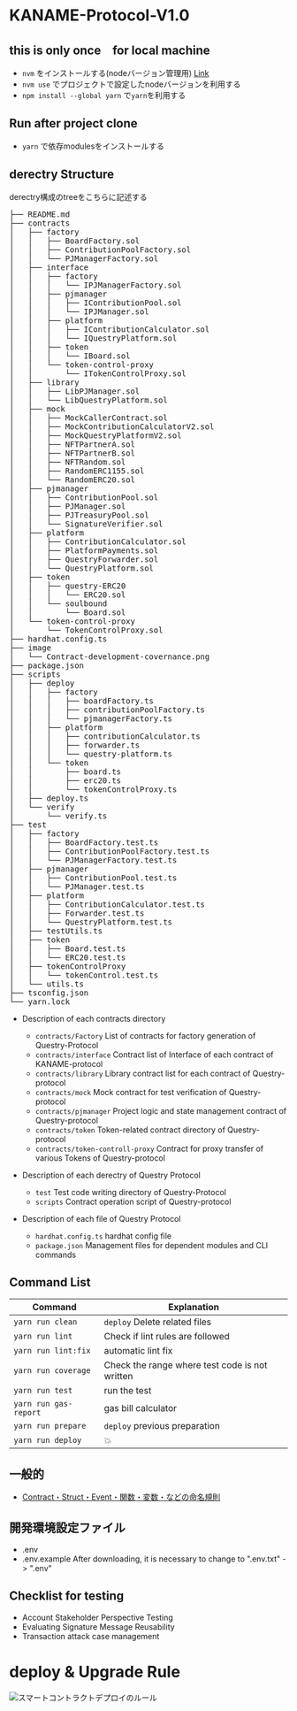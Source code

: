 # KANAME-Protocol-V1.0

## this is only once　for local machine
- `nvm` をインストールする(nodeバージョン管理用) [Link](https://github.com/nvm-sh/nvm)
- `nvm use` でプロジェクトで設定したnodeバージョンを利用する
- `npm install --global yarn` で`yarn`を利用する

## Run after project clone
- `yarn` で依存modulesをインストールする

## derectry Structure
derectry構成のtreeをこちらに記述する
<pre>
├── README.md
├── contracts
│   ├── factory
│   │   ├── BoardFactory.sol
│   │   ├── ContributionPoolFactory.sol
│   │   └── PJManagerFactory.sol
│   ├── interface
│   │   ├── factory
│   │   │   └── IPJManagerFactory.sol
│   │   ├── pjmanager
│   │   │   ├── IContributionPool.sol
│   │   │   └── IPJManager.sol
│   │   ├── platform
│   │   │   ├── IContributionCalculator.sol
│   │   │   └── IQuestryPlatform.sol
│   │   ├── token
│   │   │   └── IBoard.sol
│   │   └── token-control-proxy
│   │       └── ITokenControlProxy.sol
│   ├── library
│   │   ├── LibPJManager.sol
│   │   └── LibQuestryPlatform.sol
│   ├── mock
│   │   ├── MockCallerContract.sol
│   │   ├── MockContributionCalculatorV2.sol
│   │   ├── MockQuestryPlatformV2.sol
│   │   ├── NFTPartnerA.sol
│   │   ├── NFTPartnerB.sol
│   │   ├── NFTRandom.sol
│   │   ├── RandomERC1155.sol
│   │   └── RandomERC20.sol
│   ├── pjmanager
│   │   ├── ContributionPool.sol
│   │   ├── PJManager.sol
│   │   ├── PJTreasuryPool.sol
│   │   └── SignatureVerifier.sol
│   ├── platform
│   │   ├── ContributionCalculator.sol
│   │   ├── PlatformPayments.sol
│   │   ├── QuestryForwarder.sol
│   │   └── QuestryPlatform.sol
│   ├── token
│   │   ├── questry-ERC20
│   │   │   └── ERC20.sol
│   │   └── soulbound
│   │       └── Board.sol
│   └── token-control-proxy
│       └── TokenControlProxy.sol
├── hardhat.config.ts
├── image
│   └── Contract-development-covernance.png
├── package.json
├── scripts
│   ├── deploy
│   │   ├── factory
│   │   │   ├── boardFactory.ts
│   │   │   ├── contributionPoolFactory.ts
│   │   │   └── pjmanagerFactory.ts
│   │   ├── platform
│   │   │   ├── contributionCalculator.ts
│   │   │   ├── forwarder.ts
│   │   │   └── questry-platform.ts
│   │   └── token
│   │       ├── board.ts
│   │       ├── erc20.ts
│   │       └── tokenControlProxy.ts
│   ├── deploy.ts
│   └── verify
│       └── verify.ts
├── test
│   ├── factory
│   │   ├── BoardFactory.test.ts
│   │   ├── ContributionPoolFactory.test.ts
│   │   └── PJManagerFactory.test.ts
│   ├── pjmanager
│   │   ├── ContributionPool.test.ts
│   │   └── PJManager.test.ts
│   ├── platform
│   │   ├── ContributionCalculator.test.ts
│   │   ├── Forwarder.test.ts
│   │   └── QuestryPlatform.test.ts
│   ├── testUtils.ts
│   ├── token
│   │   ├── Board.test.ts
│   │   └── ERC20.test.ts
│   ├── tokenControlProxy
│   │   └── tokenControl.test.ts
│   └── utils.ts
├── tsconfig.json
└── yarn.lock
</pre>

- Description of each contracts directory
   + `contracts/Factory`   List of contracts for factory generation of Questry-Protocol
   + `contracts/interface` Contract list of Interface of each contract of KANAME-protocol
   + `contracts/library`   Library contract list for each contract of Questry-protocol
   + `contracts/mock`      Mock contract for test verification of Questry-protocol 
   + `contracts/pjmanager` Project logic and state management contract of Questry-protocol 
   + `contracts/token`     Token-related contract directory of Questry-protocol
   + `contracts/token-controll-proxy` Contract for proxy transfer of various Tokens of Questry-protocol

- Description of each derectry of Questry Protocol
   + `test`    Test code writing directory of Questry-Protocol
   + `scripts` Contract operation script of Questry-protocol

- Description of each file of Questry Protocol
   + `hardhat.config.ts`  hardhat config file
   + `package.json`       Management files for dependent modules and CLI commands    



## Command List
|Command|Explanation|
|-|-|
|`yarn run clean`|`deploy` Delete related files|
|`yarn run lint`|Check if lint rules are followed|
|`yarn run lint:fix`|automatic lint fix|
|`yarn run coverage`|Check the range where test code is not written|
|`yarn run test`|run the test|
|`yarn run gas-report`|gas bill calculator|
|`yarn run prepare`|`deploy` previous preparation|
|`yarn run deploy`|:boom:|

## 一般的
- [Contract・Struct・Event・関数・変数・などの命名規則](https://github.com/0xcert/solidity-style-guide)

## 開発環境設定ファイル
- .env
- .env.example
After downloading, it is necessary to change to ".env.txt" -> ".env"

## Checklist for testing
-  Account Stakeholder Perspective Testing
-  Evaluating Signature Message Reusability
-  Transaction attack case management

# deploy & Upgrade Rule

![スマートコントラクトデプロイのルール](https://github.com/QuestryInc/Questry-Protocol-V1.0/blob/c36258ac1897f48a346ae9be04b4233ab0dec91c/image/Contract-development-covernance.png "")
